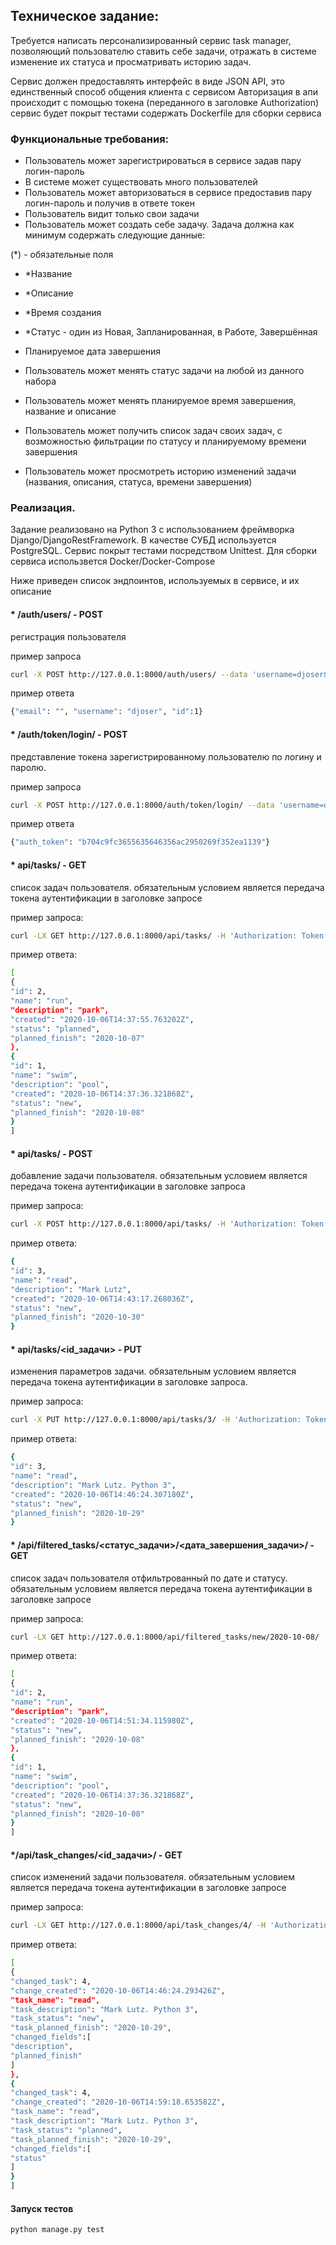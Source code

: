 ## Техническое задание:

Требуется написать персонализированный сервис task manager, позволяющий пользователю ставить себе задачи, отражать в системе изменение их статуса и просматривать историю задач.

Сервис должен предоставлять интерфейс в виде JSON API, это единственный способ общения клиента с сервисом
Авторизация в апи происходит с помощью токена (переданного в заголовке Authorization)
сервис будет покрыт тестами
содержать Dockerfile для сборки сервиса


### Функциональные требования:

   - Пользователь может зарегистрироваться в сервисе задав пару логин-пароль
   - В системе может существовать много пользователей
   - Пользователь может авторизоваться в сервисе предоставив пару логин-пароль и получив в ответе токен
   - Пользователь видит только свои задачи
   - Пользователь может создать себе задачу. Задача должна как минимум содержать следующие данные:

(*) - обязательные поля

   - *Название
   - *Описание
   - *Время создания
   - *Статус - один из Новая, Запланированная, в Работе, Завершённая
   - Планируемое дата завершения

   - Пользователь может менять статус задачи на любой из данного набора
   - Пользователь может менять планируемое время завершения, название и описание
   - Пользователь может получить список задач своих задач, с возможностью фильтрации по статусу и планируемому времени завершения
   - Пользователь может просмотреть историю изменений задачи (названия, описания, статуса, времени завершения)



### Реализация.

Задание реализовано на Python 3 с использованием фреймворка Django/DjangoRestFramework. В качестве СУБД используется PostgreSQL. Сервис покрыт тестами посредством Unittest. Для сборки сервиса использвется Docker/Docker-Compose


Ниже приведен список эндпоинтов, используемых в сервисе, и их описание

#### * /auth/users/ - POST
регистрация пользователя

пример запроса 
```bash
curl -X POST http://127.0.0.1:8000/auth/users/ --data 'username=djoser&password=alpine12'
```

пример ответа
```bash
{"email": "", "username": "djoser", "id":1}
```

#### * /auth/token/login/ - POST

представление токена зарегистрированному пользователю по логину и паролю.


пример запроса 
```bash
curl -X POST http://127.0.0.1:8000/auth/token/login/ --data 'username=djoser&password=alpine12'
```

пример ответа
```bash
{"auth_token": "b704c9fc3655635646356ac2950269f352ea1139"}
```

#### * api/tasks/ - GET 
список задач  пользователя. обязательным условием является передача токена аутентификации в заголовке запросе

пример запроса:

```bash
curl -LX GET http://127.0.0.1:8000/api/tasks/ -H 'Authorization: Token b704c9fc3655635646356ac2950269f352ea1139'
```

пример ответа:

```bash
[
{
"id": 2,
"name": "run",
"description": "park",
"created": "2020-10-06T14:37:55.763202Z",
"status": "planned",
"planned_finish": "2020-10-07"
},
{
"id": 1,
"name": "swim",
"description": "pool",
"created": "2020-10-06T14:37:36.321868Z",
"status": "new",
"planned_finish": "2020-10-08"
}
]
```

#### * api/tasks/ - POST 
добавление задачи пользователя. обязательным условием является передача токена аутентификации в заголовке запроса

пример запроса:

```bash
curl -X POST http://127.0.0.1:8000/api/tasks/ -H 'Authorization: Token b704c9fc3655635646356ac2950269f352ea1139' —-data ‘name=read&descritpion=Mark Lutz&status=new&planned_finish=2020-10-30’
```

пример ответа:
```bash
{
"id": 3,
"name": "read",
"description": "Mark Lutz",
"created": "2020-10-06T14:43:17.268036Z",
"status": "new",
"planned_finish": "2020-10-30"
}
```

#### * api/tasks/<id_задачи> - PUT
изменения параметров задачи. обязательным условием является передача токена аутентификации в заголовке запроса.

пример запроса:

```bash
curl -X PUT http://127.0.0.1:8000/api/tasks/3/ -H 'Authorization: Token b704c9fc3655635646356ac2950269f352ea1139' —-data ‘name=read&descritpion=Mark Lutz.Python 3&status=new&planned_finish=2020-10-29’
```

пример ответа:

```bash
{
"id": 3,
"name": "read",
"description": "Mark Lutz. Python 3",
"created": "2020-10-06T14:46:24.307180Z",
"status": "new",
"planned_finish": "2020-10-29"
}
```

#### * /api/filtered_tasks/<статус_задачи>/<дата_завершения_задачи>/ - GET
список задач  пользователя отфильтрованный по дате и статусу. обязательным условием является передача токена аутентификации в заголовке запросе


пример запроса:

```bash
curl -LX GET http://127.0.0.1:8000/api/filtered_tasks/new/2020-10-08/ -H 'Authorization: Token b704c9fc3655635646356ac2950269f352ea1139'
```

пример ответа:

```bash
[
{
"id": 2,
"name": "run",
"description": "park",
"created": "2020-10-06T14:51:34.115980Z",
"status": "new",
"planned_finish": "2020-10-08"
},
{
"id": 1,
"name": "swim",
"description": "pool",
"created": "2020-10-06T14:37:36.321868Z",
"status": "new",
"planned_finish": "2020-10-08"
}
]
```


#### */api/task_changes/<id_задачи>/ - GET
список изменений задачи пользователя. обязательным условием является передача токена аутентификации в заголовке запросе

пример запроса:

```bash
curl -LX GET http://127.0.0.1:8000/api/task_changes/4/ -H 'Authorization: Token b704c9fc3655635646356ac2950269f352ea1139'
```

пример ответа:

```bash
[
{
"changed_task": 4,
"change_created": "2020-10-06T14:46:24.293426Z",
"task_name": "read",
"task_description": "Mark Lutz. Python 3",
"task_status": "new",
"task_planned_finish": "2020-10-29",
"changed_fields":[
"description",
"planned_finish"
]
},
{
"changed_task": 4,
"change_created": "2020-10-06T14:59:18.653582Z",
"task_name": "read",
"task_description": "Mark Lutz. Python 3",
"task_status": "planned",
"task_planned_finish": "2020-10-29",
"changed_fields":[
"status"
]
}
]
```

#### Запуск тестов
```bash
python manage.py test
```
